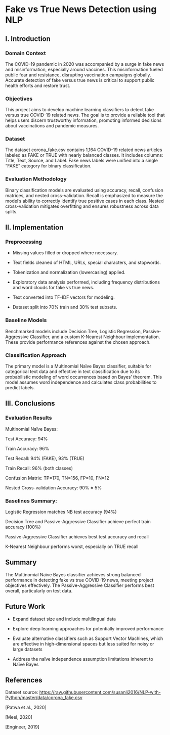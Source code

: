 # Fake vs True News Detection using NLP
## I. Introduction
### Domain Context
The COVID-19 pandemic in 2020 was accompanied by a surge in fake news and misinformation, especially around vaccines. This misinformation fueled public fear and resistance, disrupting vaccination campaigns globally. Accurate detection of fake versus true news is critical to support public health efforts and restore trust.

### Objectives
This project aims to develop machine learning classifiers to detect fake versus true COVID-19 related news. The goal is to provide a reliable tool that helps users discern trustworthy information, promoting informed decisions about vaccinations and pandemic measures.

### Dataset
The dataset corona_fake.csv contains 1,164 COVID-19 related news articles labeled as FAKE or TRUE with nearly balanced classes. It includes columns: Title, Text, Source, and Label. Fake news labels were unified into a single “FAKE” category for binary classification.

### Evaluation Methodology
Binary classification models are evaluated using accuracy, recall, confusion matrices, and nested cross-validation. Recall is emphasized to measure the model’s ability to correctly identify true positive cases in each class. Nested cross-validation mitigates overfitting and ensures robustness across data splits.

## II. Implementation
### Preprocessing
- Missing values filled or dropped where necessary.

- Text fields cleaned of HTML, URLs, special characters, and stopwords.

- Tokenization and normalization (lowercasing) applied.

- Exploratory data analysis performed, including frequency distributions and word clouds for fake vs true news.

- Text converted into TF-IDF vectors for modeling.

- Dataset split into 70% train and 30% test subsets.

### Baseline Models
Benchmarked models include Decision Tree, Logistic Regression, Passive-Aggressive Classifier, and a custom K-Nearest Neighbour implementation. These provide performance references against the chosen approach.

### Classification Approach
The primary model is a Multinomial Naïve Bayes classifier, suitable for categorical text data and effective in text classification due to its probabilistic modeling of word occurrences based on Bayes’ theorem. This model assumes word independence and calculates class probabilities to predict labels.

## III. Conclusions
### Evaluation Results

Multinomial Naïve Bayes:

Test Accuracy: 94%

Train Accuracy: 96%

Test Recall: 94% (FAKE), 93% (TRUE)

Train Recall: 96% (both classes)

Confusion Matrix: TP=170, TN=156, FP=10, FN=12

Nested Cross-validation Accuracy: 90% ± 5%

### Baselines Summary:

Logistic Regression matches NB test accuracy (94%)

Decision Tree and Passive-Aggressive Classifier achieve perfect train accuracy (100%)

Passive-Aggressive Classifier achieves best test accuracy and recall

K-Nearest Neighbour performs worst, especially on TRUE recall

## Summary
The Multinomial Naïve Bayes classifier achieves strong balanced performance in detecting fake vs true COVID-19 news, meeting project objectives effectively. The Passive-Aggressive Classifier performs best overall, particularly on test data.

## Future Work

- Expand dataset size and include multilingual data

- Explore deep learning approaches for potentially improved performance

- Evaluate alternative classifiers such as Support Vector Machines, which are effective in high-dimensional spaces but less suited for noisy or large datasets

- Address the naïve independence assumption limitations inherent to Naïve Bayes

## References

Dataset source: https://raw.githubusercontent.com/susanli2016/NLP-with-Python/master/data/corona_fake.csv

[Patwa et al., 2020]

[Meel, 2020]

[Engineer, 2019]
